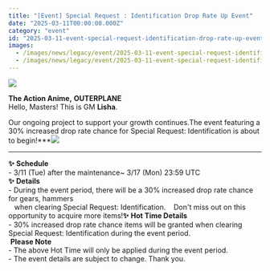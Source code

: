```yaml
---
title: "[Event] Special Request : Identification Drop Rate Up Event"
date: "2025-03-11T00:00:00.000Z"
category: "event"
id: "2025-03-11-event-special-request-identification-drop-rate-up-event"
images:
  - /images/news/legacy/event/2025-03-11-event-special-request-identification-drop-rate-up-event/91d0afb5a7d7402e9cac5d31b5151583.webp
  - /images/news/legacy/event/2025-03-11-event-special-request-identification-drop-rate-up-event/873ade4dc0c84cb085fcd2993011ba25.webp
---
```


![](/images/news/legacy/event/2025-03-11-event-special-request-identification-drop-rate-up-event/91d0afb5a7d7402e9cac5d31b5151583.webp)  

**The Action Anime,** **OUTERPLANE**  
Hello, Masters! This is GM **Lisha**.  
  
Our ongoing project to support your growth continues.The event featuring a 30% increased drop rate chance for Special Request: Identification is about to begin!***![](/images/news/legacy/event/2025-03-11-event-special-request-identification-drop-rate-up-event/873ade4dc0c84cb085fcd2993011ba25.webp)  
***  
**✨** **Schedule**  
\- 3/11 (Tue) after the maintenance~ 3/17 (Mon) 23:59 UTC  
**✨** **Details**  
\- During the event period, there will be a 30% increased drop rate chance for gears, hammers  
   when clearing Special Request: Identification.    Don't miss out on this opportunity to acquire more items!**✨** **Hot Time Details**  
\- 30% increased drop rate chance items will be granted when clearing Special Request: Identification during the event period.  
 **Please Note**  
\- The above Hot Time will only be applied during the event period.  
\- The event details are subject to change. Thank you.
